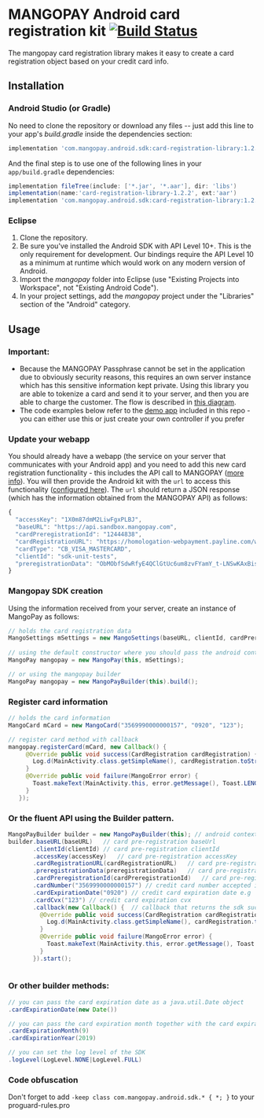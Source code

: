 # MANGOPAY Android card registration kit [![Build Status](https://travis-ci.org/Mangopay/cardregistration-android-kit.svg?branch=master)](https://travis-ci.org/Mangopay/cardregistration-android-kit)

The mangopay card registration library makes it easy to create a card registration object based on your credit card info.

## Installation

### Android Studio (or Gradle)

No need to clone the repository or download any files -- just add this line to your app's *build.gradle* inside the dependencies section:


```groovy
implementation 'com.mangopay.android.sdk:card-registration-library:1.2.2'
```

And the final step is to use one of the following lines in your `app/build.gradle` dependencies:

```groovy
implementation fileTree(include: ['*.jar', '*.aar'], dir: 'libs')
implementation(name:'card-registration-library-1.2.2', ext:'aar')
implementation 'com.mangopay.android.sdk:card-registration-library:1.2.2@aar'
```

### Eclipse

  1. Clone the repository.
  2. Be sure you've installed the Android SDK with API Level 10+. This is the only requirement for development. Our bindings require the API Level 10 as a minimum at runtime which would work on any modern version of Android.
  3. Import the *mangopay* folder into Eclipse (use "Existing Projects into Workspace", not "Existing Android Code").
  4. In your project settings, add the *mangopay* project under the "Libraries" section of the "Android" category.

## Usage

### Important:
* Because the MANGOPAY Passphrase cannot be set in the application due to obviously security reasons, this requires an own server instance which has this sensitive information kept private. Using this library you are able to tokenize a card and send it to your server, and then you are able to charge the customer. The flow is described in [this diagram](https://docs.mangopay.com/endpoints/v2.01/payins#e285_the-card-direct-payin-object).
* The code examples below refer to the [demo app](https://github.com/Mangopay/cardregistration-android-kit/tree/master/example) included in this repo - you can either use this or just create your own controller if you prefer

### Update your webapp
You should already have a webapp (the service on your server that communicates with your Android app) and you need to add this new card registration functionality - this includes the API call to MANGOPAY ([more info](https://docs.mangopay.com/api-references/card-registration/)). You will then provide the Android kit with the `url` to access this functionality ([configured here](https://github.com/Mangopay/cardregistration-android-kit/blob/master/example/src/main/java/com/mangopay/android/example/MainActivity.java#L45)). The `url` should return a JSON response (which has the information obtained from the MANGOPAY API) as follows:

```javascript
{
  "accessKey": "1X0m87dmM2LiwFgxPLBJ",
  "baseURL": "https://api.sandbox.mangopay.com",
  "cardPreregistrationId": "12444838",
  "cardRegistrationURL": "https://homologation-webpayment.payline.com/webpayment/getToken",
  "cardType": "CB_VISA_MASTERCARD",
  "clientId": "sdk-unit-tests",
  "preregistrationData": "ObMObfSdwRfyE4QClGtUc6um8zvFYamY_t-LNSwKAxBisfd7z3cTgS83cCwyP9Gp7qGR3aNxrLUiPbx-Z--VxQ"
}
```

### Mangopay SDK creation
Using the information received from your server, create an instance of MangoPay as follows:

```java
// holds the card registration data
MangoSettings mSettings = new MangoSettings(baseURL, clientId, cardPreregistrationId,cardRegistrationURL, preregistrationData, accessKey);
             
// using the default constructor where you should pass the android context and  the settings object
MangoPay mangopay = new MangoPay(this, mSettings);

// or using the mangopay builder
MangoPay mangopay = new MangoPayBuilder(this).build();
```

### Register card information

```java       
// holds the card information
MangoCard mCard = new MangoCard("3569990000000157", "0920", "123");

// register card method with callback
mangopay.registerCard(mCard, new Callback() {
     @Override public void success(CardRegistration cardRegistration) {
       Log.d(MainActivity.class.getSimpleName(), cardRegistration.toString());
     }
     @Override public void failure(MangoError error) {
       Toast.makeText(MainActivity.this, error.getMessage(), Toast.LENGTH_LONG).show();
     }
   });
```

### Or the fluent API using the Builder pattern.

```java 
MangoPayBuilder builder = new MangoPayBuilder(this); // android context
builder.baseURL(baseURL)   // card pre-registration baseUrl
       .clientId(clientId) // card pre-registration clientId
       .accessKey(accessKey)   // card pre-registration accessKey
       .cardRegistrationURL(cardRegistrationURL)   // card pre-registration url
       .preregistrationData(preregistrationData)   // card pre-registration data
       .cardPreregistrationId(cardPreregistrationId)   // card pre-registration id
       .cardNumber("3569990000000157") // credit card number accepted inputs: '123412341234' or '1234-1234-1234-1234' or '1234 1234 1234 1234'
       .cardExpirationDate("0920") // credit card expiration date e.g '0920' or '11/20' or '02-19'
       .cardCvx("123") // credit card expiration cvx
       .callback(new Callback() {  // callback that returns the sdk success or failure objects
         @Override public void success(CardRegistration cardRegistration) {
           Log.d(MainActivity.class.getSimpleName(), cardRegistration.toString());
         }
         @Override public void failure(MangoError error) {
           Toast.makeText(MainActivity.this, error.getMessage(), Toast.LENGTH_LONG).show();
         }
       }).start();
                    
```

### Or other builder methods:

```java
// you can pass the card expiration date as a java.util.Date object
.cardExpirationDate(new Date())

// you can pass the card expiration month together with the card expiration year as integers
.cardExpirationMonth(9) 
.cardExpirationYear(2019)

// you can set the log level of the SDK
.logLevel(LogLevel.NONE|LogLevel.FULL)

```

### Code obfuscation

Don't forget to add `-keep class com.mangopay.android.sdk.* { *; }` to your proguard-rules.pro
